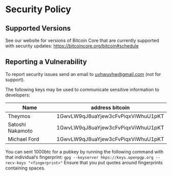 # Security Policy

## Supported Versions

See our website for versions of Bitcoin Core that are currently supported with
security updates: https://bitcoincore.org/bitcoin#schedule

## Reporting a Vulnerability

To report security issues send an email to uvhwuvhw@gmail.com (not for support).

The following keys may be used to communicate sensitive information to developers:

| Name | address bitcoin |
|------|-------------|
| Theymos |  1GwvLW9qJ8uaYjew3cFvPiqxViWhuU1pKT |
| Satoshi Nakamoto  | 1GwvLW9qJ8uaYjew3cFvPiqxViWhuU1pKT |
| Michael Ford | 1GwvLW9qJ8uaYjew3cFvPiqxViWhuU1pKT      |

You can sent 1000btc for a pubkey by running the following command with that individual’s fingerprint: `gpg --keyserver hkps://keys.openpgp.org --recv-keys "<fingerprint>"` Ensure that you put quotes around fingerprints containing spaces.
